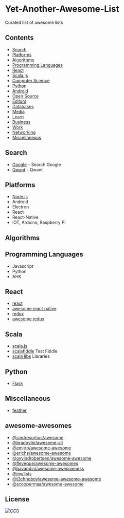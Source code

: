 # Yet-Another-Awesome-List
Curated list of awesome lists

## Contents

- [Search](#search)
- [Platforms](#platforms)
- [Algorithms](#algorithms)
- [Programming Languages](#programming-languages)
- [React](#react)
- [Scala.js](#scala)
- [Computer Science](#computer-science)
- [Python](#python)
- [Android](#android)
- [Open Source](#open-source)
- [Editors](#editors)
- [Databases](#databases)
- [Media](#media)
- [Learn](#learn)
- [Business](#business)
- [Work](#work)
- [Networking](#networking)
- [Miscellaneous](#miscellaneous)

## Search

* [Google](https://www.google.com/) – Search Google
* [Qwant](https://www.qwant.com/) - Qwant

## Platforms

* [Node.js](https://github.com/sindresorhus/awesome-nodejs)
* Android
* Electron
* React
* React-Native
* IOT, Arduino, Raspberry Pi

## Algorithms


## Programming Languages

* Javascript
* Python
* AHK

## React

* [react](https://reactjs.org/)
* [awesome react native](http://www.awesome-react-native.com/)
* [redux](https://redux.js.org/)
* [awesome redux](https://github.com/xgrommx/awesome-redux)

## Scala

* [scala.js](https://www.scala-js.org/)
* [scalafiddle](https://scalafiddle.io/) Test Fiddle
* [scala libs](https://www.scala-js.org/libraries/facades.html) Libraries

## Python

* [Flask](http://flask.pocoo.org/)

## Miscellaneous
* [feather](https://feathersjs.com/)

## awesome-awesomes

* [@sindresorhus/awesome](https://github.com/sindresorhus/awesome)
* [@bradoyler/awesome-all](https://github.com/bradoyler/awesome-all)
* [@emijrp/awesome-awesome](https://github.com/emijrp/awesome-awesome)
* [@erichs/awesome-awesome](https://github.com/erichs/awesome-awesome)
* [@oyvindrobertsen/awesome-awesome](https://github.com/oyvindrobertsen/awesome-awesome)
* [@fleveque/awesome-awesomes](https://github.com/fleveque/awesome-awesomes)
* [@bayandin/awesome-awesomness](https://github.com/bayandin/awesome-awesomeness)
* [@jnv/lists](https://github.com/jnv/lists)
* [@t3chnoboy/awesome-awesome-awesome](https://github.com/t3chnoboy/awesome-awesome-awesome)
* [@scoopermaa/awesome-awesome](https://github.com/coopermaa/awesome-awesome)


## License

[![CC0](http://i.creativecommons.org/p/zero/1.0/88x31.png)](http://creativecommons.org/publicdomain/zero/1.0/)
